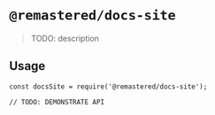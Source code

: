 # `@remastered/docs-site`

> TODO: description

## Usage

```
const docsSite = require('@remastered/docs-site');

// TODO: DEMONSTRATE API
```
